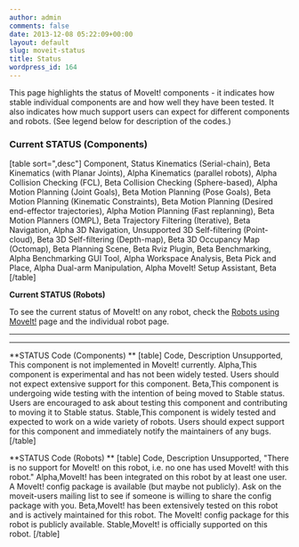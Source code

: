 ```yaml
---
author: admin
comments: false
date: 2013-12-08 05:22:09+00:00
layout: default
slug: moveit-status
title: Status
wordpress_id: 164
---
```


This page highlights the status of MoveIt! components - it indicates how stable individual components are and how well they have been tested. It also indicates how much support users can expect for different components and robots. (See legend below for description of the codes.)


### Current STATUS (Components)


[table sort=",desc"]
Component, Status
Kinematics (Serial-chain), Beta
Kinematics (with Planar Joints), Alpha
Kinematics (parallel robots), Alpha
Collision Checking (FCL), Beta
Collision Checking (Sphere-based), Alpha
Motion Planning (Joint Goals), Beta
Motion Planning (Pose Goals), Beta
Motion Planning (Kinematic Constraints), Beta
Motion Planning (Desired end-effector trajectories), Alpha
Motion Planning (Fast replanning), Beta
Motion Planners (OMPL), Beta
Trajectory Filtering (Iterative), Beta
Navigation, Alpha
3D Navigation, Unsupported
3D Self-filtering (Point-cloud), Beta
3D Self-filtering (Depth-map), Beta
3D Occupancy Map (Octomap), Beta
Planning Scene, Beta
Rviz Plugin, Beta
Benchmarking, Alpha
Benchmarking GUI Tool, Alpha
Workspace Analysis, Beta
Pick and Place, Alpha
Dual-arm Manipulation, Alpha
MoveIt! Setup Assistant, Beta
[/table]

**Current STATUS (Robots)**

To see the current status of MoveIt! on any robot, check the [Robots using MoveIt!](/robots) page and the individual robot page.



* * *







* * *




**STATUS Code (Components)
**
[table]
Code, Description
Unsupported, This component is not implemented in MoveIt! currently.
Alpha,This component is experimental and has not been widely tested. Users should not expect extensive support for this component.
Beta,This component is undergoing wide testing with the intention of being moved to Stable status. Users are encouraged to ask about testing this component and contributing to moving it to Stable status.
Stable,This component is widely tested and expected to work on a wide variety of robots. Users should expect support for this component and immediately notify the maintainers of any bugs.
[/table]

**STATUS Code (Robots)
**
[table]
Code, Description
Unsupported, "There is no support for MoveIt! on this robot, i.e. no one has used MoveIt! with this robot."
Alpha,MoveIt! has been integrated on this robot by at least one user. A MoveIt! config package is available (but maybe not publicly). Ask on the moveit-users mailing list to see if someone is willing to share the config package with you.
Beta,MoveIt! has been extensively tested on this robot and is actively maintained for this robot. The MoveIt! config package for this robot is publicly available.
Stable,MoveIt! is officially supported on this robot.
[/table] 
